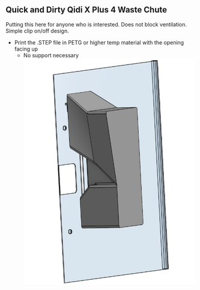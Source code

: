 ## Quick and Dirty Qidi X Plus 4 Waste Chute
Putting this here for anyone who is interested.  Does not block ventilation.  Simple clip on/off design.
- Print the .STEP file in PETG or higher temp material with the opening facing up
  - No support necessary
![Waste Chute](https://github.com/Xorlent/Orcaslicer-Qidi-Plus-4/blob/main/Waste-Chute/Plus4Chute.jpg)
